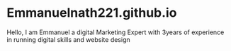 # Emmanuelnath221.github.io
Hello, I am Emmanuel a digital Marketing Expert with 3years of experience in running digital skills and website design
